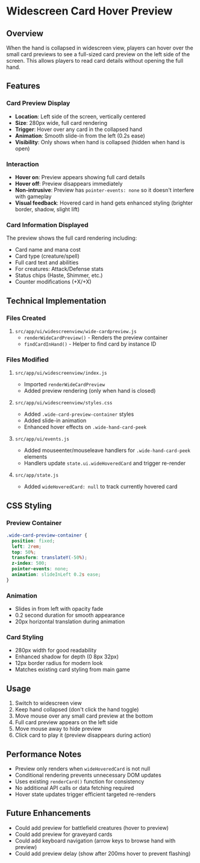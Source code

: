 # Widescreen Card Hover Preview

## Overview
When the hand is collapsed in widescreen view, players can hover over the small card previews to see a full-sized card preview on the left side of the screen. This allows players to read card details without opening the full hand.

## Features

### Card Preview Display
- **Location**: Left side of the screen, vertically centered
- **Size**: 280px wide, full card rendering
- **Trigger**: Hover over any card in the collapsed hand
- **Animation**: Smooth slide-in from the left (0.2s ease)
- **Visibility**: Only shows when hand is collapsed (hidden when hand is open)

### Interaction
- **Hover on**: Preview appears showing full card details
- **Hover off**: Preview disappears immediately
- **Non-intrusive**: Preview has `pointer-events: none` so it doesn't interfere with gameplay
- **Visual feedback**: Hovered card in hand gets enhanced styling (brighter border, shadow, slight lift)

### Card Information Displayed
The preview shows the full card rendering including:
- Card name and mana cost
- Card type (creature/spell)
- Full card text and abilities
- For creatures: Attack/Defense stats
- Status chips (Haste, Shimmer, etc.)
- Counter modifications (+X/+X)

## Technical Implementation

### Files Created
1. `src/app/ui/widescreenview/wide-cardpreview.js`
   - `renderWideCardPreview()` - Renders the preview container
   - `findCardInHand()` - Helper to find card by instance ID

### Files Modified

1. `src/app/ui/widescreenview/index.js`
   - Imported `renderWideCardPreview`
   - Added preview rendering (only when hand is closed)

2. `src/app/ui/widescreenview/styles.css`
   - Added `.wide-card-preview-container` styles
   - Added slide-in animation
   - Enhanced hover effects on `.wide-hand-card-peek`

3. `src/app/ui/events.js`
   - Added mouseenter/mouseleave handlers for `.wide-hand-card-peek` elements
   - Handlers update `state.ui.wideHoveredCard` and trigger re-render

4. `src/app/state.js`
   - Added `wideHoveredCard: null` to track currently hovered card

## CSS Styling

### Preview Container
```css
.wide-card-preview-container {
  position: fixed;
  left: 2rem;
  top: 50%;
  transform: translateY(-50%);
  z-index: 500;
  pointer-events: none;
  animation: slideInLeft 0.2s ease;
}
```

### Animation
- Slides in from left with opacity fade
- 0.2 second duration for smooth appearance
- 20px horizontal translation during animation

### Card Styling
- 280px width for good readability
- Enhanced shadow for depth (0 8px 32px)
- 12px border radius for modern look
- Matches existing card styling from main game

## Usage
1. Switch to widescreen view
2. Keep hand collapsed (don't click the hand toggle)
3. Move mouse over any small card preview at the bottom
4. Full card preview appears on the left side
5. Move mouse away to hide preview
6. Click card to play it (preview disappears during action)

## Performance Notes
- Preview only renders when `wideHoveredCard` is not null
- Conditional rendering prevents unnecessary DOM updates
- Uses existing `renderCard()` function for consistency
- No additional API calls or data fetching required
- Hover state updates trigger efficient targeted re-renders

## Future Enhancements
- Could add preview for battlefield creatures (hover to preview)
- Could add preview for graveyard cards
- Could add keyboard navigation (arrow keys to browse hand with preview)
- Could add preview delay (show after 200ms hover to prevent flashing)

